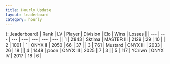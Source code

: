 ```yaml
---
title: Hourly Update
layout: leaderboard
category: hourly
---
```


{: .leaderboard}
| Rank | LV | Player | Division | Elo | Wins | Losses |
| --- | --- | --- | --- | --- | --- | --- |
| <span data-change="0">1</span> | 2843 | <span title="ID: 353063">Sktima</span> | MASTER III | <span data-change="0">2129</span> | <span data-change="0">29</span> | <span data-change="0">10</span> |
| <span data-change="0">2</span> | 1001 | <span title="ID: 224611">´</span> | ONYX II | <span data-change="0">2050</span> | <span data-change="0">66</span> | <span data-change="0">37</span> |
| <span data-change="1">3</span> | 761 | <span title="ID: 611082">Mustard</span> | ONYX III | <span data-change="22">2033</span> | <span data-change="4">26</span> | <span data-change="2">18</span> |
| <span data-change="-1">4</span> | 1448 | <span title="ID: 540690">poon</span> | ONYX III | <span data-change="0">2025</span> | <span data-change="0">7</span> | <span data-change="0">3</span> |
| <span data-change="2">5</span> | 117 | <span title="ID: 555090">YCriwn</span> | ONYX IV | <span data-change="17">2017</span> | <span data-change="2">18</span> | <span data-change="0">6</span> |